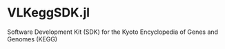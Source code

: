 # VLKeggSDK.jl
Software Development Kit (SDK) for the Kyoto Encyclopedia of Genes and Genomes (KEGG)
